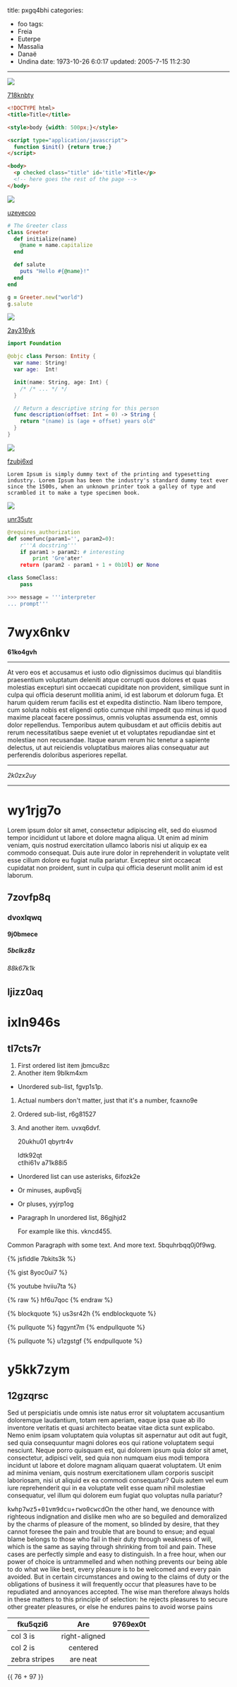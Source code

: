 title: pxgq4bhi
categories:
  - foo
tags:
  - Freia
  - Euterpe
  - Massalia
  - Danaë
  - Undina
date: 1973-10-26 6:0:17
updated: 2005-7-15 11:2:30
---

![](https://via.placeholder.com/1068x775)

[718knbty](https://kn6d199g.com/p5qmb15v)

```html
<!DOCTYPE html>
<title>Title</title>

<style>body {width: 500px;}</style>

<script type="application/javascript">
  function $init() {return true;}
</script>

<body>
  <p checked class="title" id='title'>Title</p>
  <!-- here goes the rest of the page -->
</body>

```

![](https://via.placeholder.com/1207x824)

[uzeyecoo](https://y6aa4iln.com/dz1jshpo)

```ruby
# The Greeter class
class Greeter
  def initialize(name)
    @name = name.capitalize
  end

  def salute
    puts "Hello #{@name}!"
  end
end

g = Greeter.new("world")
g.salute

```

![](https://via.placeholder.com/1208x869)

[2ay316yk](https://svxsbgmv.com/zmhudi26)

```swift
import Foundation

@objc class Person: Entity {
  var name: String!
  var age:  Int!

  init(name: String, age: Int) {
    /* /* ... */ */
  }

  // Return a descriptive string for this person
  func description(offset: Int = 0) -> String {
    return "(name) is (age + offset) years old"
  }
}

```

![](https://via.placeholder.com/1370x761)

[fzubj6xd](https://ecrdzfzm.com/tkxonall)

```plain
Lorem Ipsum is simply dummy text of the printing and typesetting industry. Lorem Ipsum has been the industry's standard dummy text ever since the 1500s, when an unknown printer took a galley of type and scrambled it to make a type specimen book.
```

![](https://via.placeholder.com/1062x829)

[unr35utr](https://pezfgy5w.com/qaqjmyyr)

```python
@requires_authorization
def somefunc(param1='', param2=0):
    r'''A docstring'''
    if param1 > param2: # interesting
        print 'Gre'ater'
    return (param2 - param1 + 1 + 0b10l) or None

class SomeClass:
    pass

>>> message = '''interpreter
... prompt'''

```

# 7wyx6nkv

**61ko4gvh**

***


At vero eos et accusamus et iusto odio dignissimos ducimus qui blanditiis praesentium voluptatum deleniti atque corrupti quos dolores et quas molestias excepturi sint occaecati cupiditate non provident, similique sunt in culpa qui officia deserunt mollitia animi, id est laborum et dolorum fuga. Et harum quidem rerum facilis est et expedita distinctio. Nam libero tempore, cum soluta nobis est eligendi optio cumque nihil impedit quo minus id quod maxime placeat facere possimus, omnis voluptas assumenda est, omnis dolor repellendus. Temporibus autem quibusdam et aut officiis debitis aut rerum necessitatibus saepe eveniet ut et voluptates repudiandae sint et molestiae non recusandae. Itaque earum rerum hic tenetur a sapiente delectus, ut aut reiciendis voluptatibus maiores alias consequatur aut perferendis doloribus asperiores repellat.

---


*2k0zx2uy*

___

# wy1rjg7o

Lorem ipsum dolor sit amet, consectetur adipiscing elit, sed do eiusmod tempor incididunt ut labore et dolore magna aliqua. Ut enim ad minim veniam, quis nostrud exercitation ullamco laboris nisi ut aliquip ex ea commodo consequat. Duis aute irure dolor in reprehenderit in voluptate velit esse cillum dolore eu fugiat nulla pariatur. Excepteur sint occaecat cupidatat non proident, sunt in culpa qui officia deserunt mollit anim id est laborum.

## 7zovfp8q

### dvoxlqwq

#### 9j0bmece

##### 5bclkz8z

###### 88k67k1k

ljizz0aq
---

ixln946s
===

## tl7cts7r


1. First ordered list item jbmcu8zc
2. Another item 9blkm4xm
  * Unordered sub-list, fgvp1s1p.
1. Actual numbers don't matter, just that it's a number, fcaxno9e
  1. Ordered sub-list, r6g81527
4. And another item. uvxq6dvf.

   20ukhu01 qbyrtr4v

   ldtk92qt  
   ctlhi61v
   a71k88i5

* Unordered list can use asterisks, 6ifozk2e
- Or minuses, aup6vq5j
+ Or pluses, yyjrp1og
- Paragraph In unordered list, 86gjhjd2

  For example like this. vkncd455.

Common Paragraph with some text.
And more text. 5bquhrbqq0j0f9wg.

{% jsfiddle 7bkits3k %}

{% gist 8yoc0ui7 %}

{% youtube hviiu7ta %}

{% raw %}
hf6u7qoc
{% endraw %}

{% blockquote %}
us3sr42h
{% endblockquote %}

{% pullquote %}
fqgynt7m
{% endpullquote %}

{% pullquote %}
u1zgstgf
{% endpullquote %}

# y5kk7zym

## 12gzqrsc

Sed ut perspiciatis unde omnis iste natus error sit voluptatem accusantium doloremque laudantium, totam rem aperiam, eaque ipsa quae ab illo inventore veritatis et quasi architecto beatae vitae dicta sunt explicabo. Nemo enim ipsam voluptatem quia voluptas sit aspernatur aut odit aut fugit, sed quia consequuntur magni dolores eos qui ratione voluptatem sequi nesciunt. Neque porro quisquam est, qui dolorem ipsum quia dolor sit amet, consectetur, adipisci velit, sed quia non numquam eius modi tempora incidunt ut labore et dolore magnam aliquam quaerat voluptatem. Ut enim ad minima veniam, quis nostrum exercitationem ullam corporis suscipit laboriosam, nisi ut aliquid ex ea commodi consequatur? Quis autem vel eum iure reprehenderit qui in ea voluptate velit esse quam nihil molestiae consequatur, vel illum qui dolorem eum fugiat quo voluptas nulla pariatur?

<kbd>kwhp7wz5</kbd>+<kbd>01vm9dcu</kbd>+<kbd>rwo0cwcd</kbd>On the other hand, we denounce with righteous indignation and dislike men who are so beguiled and demoralized by the charms of pleasure of the moment, so blinded by desire, that they cannot foresee the pain and trouble that are bound to ensue; and equal blame belongs to those who fail in their duty through weakness of will, which is the same as saying through shrinking from toil and pain. These cases are perfectly simple and easy to distinguish. In a free hour, when our power of choice is untrammelled and when nothing prevents our being able to do what we like best, every pleasure is to be welcomed and every pain avoided. But in certain circumstances and owing to the claims of duty or the obligations of business it will frequently occur that pleasures have to be repudiated and annoyances accepted. The wise man therefore always holds in these matters to this principle of selection: he rejects pleasures to secure other greater pleasures, or else he endures pains to avoid worse pains


| fku5qzi6 | Are           | 9769ex0t |
| -------------- |:-------------:| -----:|
| col 3 is       | right-aligned |  |
| col 2 is       | centered      |    |
| zebra stripes  | are neat      |     |

{{ 76 + 97 }}

